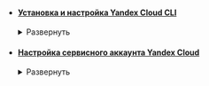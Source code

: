 <!-- # [Установка Yandex Cloud CLI](https://yandex.cloud/en-ru/docs/cli/quickstart#install)
Интерфейс командной строки Yandex Cloud (CLI) — скачиваемое программное обеспечение для управления облачными ресурсами через командную строку.  -->

- #### [Установка и настройка Yandex Cloud CLI](# "Интерфейс командной строки Yandex Cloud (CLI) — скачиваемое ПО для управления облачными ресурсами через командную строку.")


  <details>
  <summary>Развернуть</summary>   

  #### Автоматическая настройка Yandex Cloud CLI

  <details>
  <summary>Развернуть</summary>   

  1. Установка Yandex Cloud CLI  
      - Ничего дополнительно устанавливать не нужно. Установка произошла на этапе сборки Docker image

  2. Настройка профиля Yandex Cloud CLI  

         # Начало настройки профиля
         yc init

         # Продолжение настройки согласно сообщениям командной строки

         # Проверка настроек профиля Yandex Cloud CLI
         yc config list
  </details>

  #### Ручная настройка Yandex Cloud CLI
  Если по каким-то причинам Yandex Cloud CLI не был добавлен в Docker image  
  [Ссылка на инструкцию с официального сайта Yandex Cloud](https://yandex.cloud/ru/docs/cli/operations/install-cli)

  </details>

<!-- # [Настройка сервисного аккаунта Yandex Cloud](https://yandex.cloud/ru/docs/ydb/terraform/credentials)

Сервисный аккаунт необходим для аутентификации и управления ресурсами Yandex Cloud -->

- #### [Настройка сервисного аккаунта Yandex Cloud](# "Сервисный аккаунт необходим для аутентификации и управления ресурсами Yandex Cloud")


  <details>
  <summary>Развернуть</summary>   

  #### Автоматическая настройка сервисного аккаунта Yandex Cloud

  <details>
  <summary>Развернуть</summary>   

  1. Создание файла с данными для аутентификации в Yandex Cloud
        
         # В ~/<имя репозитория>/credentials создать yc_meta.json и наполнить его данными из web-консоли Yandex Cloud
         # Для примера использовать ~/<имя репозитория>/credentials/templates/yc_meta_EXAMPLE.json

  2. Запуск Python-скрипта [**yc_service_account_configuration.py**](python-scripts/yc_service_account_configuration.py) для автоматической настройки аккаунта Yandex Cloud

  3. Запуск Python-скрипта [**terraform_init.py**](python-scripts/terraform_init.py) для автоматической установки провайдера для работы с YDB  
        

  </details>

  #### Ручная настройка сервисного аккаунта Yandex Cloud
  Если по каким-то причинам сервисный аккаунт Yandex Cloud не получается настроить с помощью скрипта  
  [Ссылка на инструкцию с официального сайта Yandex Cloud](https://yandex.cloud/ru/docs/ydb/terraform/credentials#bash_1)




